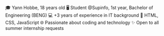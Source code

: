 🎓 Yann Hobbe, 18 years old
🖥️ Student @Supinfo, 1st year, Bachelor of Engineering (BENG)
💻 +3 years of experience in IT background
🚀 HTML, CSS, JavaScript
🌐 Passionate about coding and technology
✨ Open to all summer internship requests
